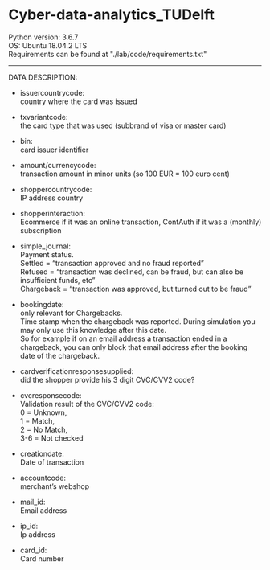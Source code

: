 # Cyber-data-analytics_TUDelft

Python version: 3.6.7   
OS: Ubuntu 18.04.2 LTS   
Requirements can be found at "./lab<lab-number>/code/requirements.txt"    
     
---------------------------------------------------------------------     

DATA DESCRIPTION:

- issuercountrycode:  
  country where the card was issued
  
- txvariantcode:  
  the card type that was used (subbrand of visa or master card)
  
- bin:  
  card issuer identifier
  
- amount/currencycode:  
  transaction amount in minor units (so 100 EUR = 100 euro cent)
  
- shoppercountrycode:  
  IP address country
  
- shopperinteraction:  
  Ecommerce if it was an online transaction, ContAuth if it was a (monthly) subscription
  
- simple_journal:  
  Payment status.  
  Settled = “transaction approved and no fraud reported”  
  Refused = “transaction was declined, can be fraud, but can also be insufficient funds, etc”  
  Chargeback = “transaction was approved, but turned out to be fraud”  
  
- bookingdate:  
  only relevant for Chargebacks.  
  Time stamp when the chargeback was reported. During simulation you may only use this knowledge after this date.  
  So for example if on an email address a transaction ended in a chargeback, you can only block that email address after the booking date of the chargeback.  

- cardverificationresponsesupplied:  
  did the shopper provide his 3 digit CVC/CVV2 code?  
  
- cvcresponsecode:  
  Validation result of the CVC/CVV2 code:  
  0 = Unknown,  
  1 = Match,  
  2 = No Match,  
  3-6 = Not checked  
  
- creationdate:  
  Date of transaction  
  
- accountcode:  
  merchant’s webshop  
  
- mail_id:  
  Email address  
  
- ip_id:  
  Ip address  
  
- card_id:  
  Card number  
  
